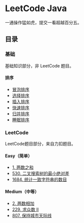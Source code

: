 # LeetCode Java

一通操作猛如虎，提交一看超越百分五。

## 目录

### 基础

基础知识部分，非 LeetCode 题目。

#### 排序

* [冒泡排序](src/main/java/net/renfei/base/Sort.java)
* [选择排序](src/main/java/net/renfei/base/Sort.java)
* [插入排序](src/main/java/net/renfei/base/Sort.java)
* [快速排序](src/main/java/net/renfei/base/Sort.java)
* [归并排序](src/main/java/net/renfei/base/Sort.java)
* [睡眠排序](src/main/java/net/renfei/base/Sort.java)

### LeetCode

LeetCode题目部分，来自力扣题目。

#### Easy（简单）

* [1. 两数之和](src/main/java/net/renfei/leetcode/easy/TwoSum.java)
* [530. 二叉搜索树的最小绝对差](src/main/java/net/renfei/leetcode/easy/MinimumAbsoluteDifferenceInBst.java)
* [1684. 统计一致字符串的数目](src/main/java/net/renfei/leetcode/easy/CountTheNumberOfConsistentStrings.java)

#### Medium（中等）

* [2. 两数相加](src/main/java/net/renfei/leetcode/medium/AddTwoNumbers.java)
* [229. 求众数 II](src/main/java/net/renfei/leetcode/medium/MajorityElementII.java)
* [807. 保持城市天际线](src/main/java/net/renfei/leetcode/medium/MaxIncreaseKeepingSkyline.java)